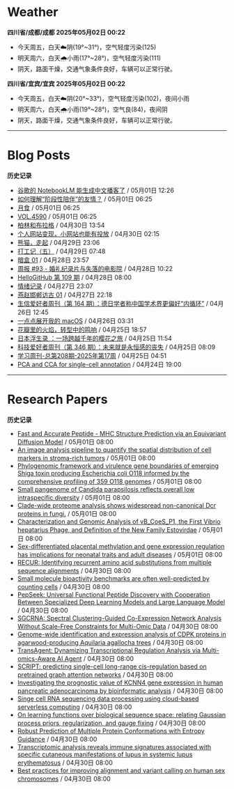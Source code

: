 # Weather
<!--qweather:start-->
**四川省/成都/成都 2025年05月02日 00:22**
- 今天周五，白天☁️阴(19°~31°)，空气轻度污染(125)
- 明天周六，白天🌧️小雨(17°~28°)，空气轻度污染(111)
- 阴天，路面干燥，交通气象条件良好，车辆可以正常行驶。

**四川省/宜宾/宜宾 2025年05月02日 00:22**
- 今天周五，白天☁️阴(20°~33°)，空气轻度污染(102)，夜间小雨
- 明天周六，白天🌧️小雨(19°~28°)，空气良(84)，夜间阴
- 阴天，路面干燥，交通气象条件良好，车辆可以正常行驶。
<!--qweather:end-->
---
# Blog Posts
<!--rss-blogs:start-->
**历史记录**
- [谷歌的 NotebookLM 能生成中文播客了](http://www.ruanyifeng.com/blog/2025/05/notebooklm.html) / 05月01日 12:26
- [如何理解“阶段性陪伴”的友情？](http://m.wufazhuce.com/question/4351) / 05月01日 06:25
- [月食](http://m.wufazhuce.com/article/6777) / 05月01日 06:25
- [VOL.4590](http://m.wufazhuce.com/one/4741) / 05月01日 06:25
- [柏林和布拉格](https://www.skyue.com/25043013.html) / 04月30日 13:54
- [个人网站变现，小网站也能有投放](https://blog.ops-coffee.cn/r/side-hustle-personal-website-advertising-success.html) / 04月30日 02:15
- [熊猫，走起](https://www.xiangshitan.com/post/3399.html) / 04月29日 23:06
- [打工记（五）](https://yukieyun.net/roam/gravedigger-of-capitalism-05/) / 04月29日 07:48
- [暗盒 01](https://ameow.xyz/archives/film-roll-01) / 04月28日 23:57
- [周报 #93 - 婚礼纪录片与失落的电影院](https://www.pseudoyu.com/posts/weekly_review_93) / 04月28日 10:22
- [HelloGitHub 第 109 期](https://hellogithub.com/periodical/volume/109) / 04月28日 08:00
- [情绪记录](https://www.skyue.com/25042723.html) / 04月27日 23:07
- [燕赵邯郸访古 01](https://blog.pursuitus.com/yan-zhao-handan-visits-01.html) / 04月27日 22:18
- [生信爱好者周刊（第 164 期）：德日学者称中国学术界更偏好“内循环”](https://openbiox.github.io/weekly/issue-164/) / 04月26日 12:45
- [一点点展开我的 macOS](https://anotherdayu.com/2025/6733/) / 04月26日 03:31
- [花瓣里的火焰，转型中的鸣响](https://justgoidea.com/flames-in-petals-sounds-of-transformation/) / 04月25日 18:57
- [日本浮生录 ：一场跨越千年的樱花之旅](https://song.al/sakura) / 04月25日 11:54
- [科技爱好者周刊（第 346 期）：未来就是永恒感的丧失](http://www.ruanyifeng.com/blog/2025/04/weekly-issue-346.html) / 04月25日 08:09
- [学习周刊-总第208期-2025年第17周](https://wiki.eryajf.net/pages/f8507e/) / 04月25日 04:51
- [PCA and CCA for single-cell annotation](https://divingintogeneticsandgenomics.com/talk/2025-pythia-cell-anno/) / 04月24日 19:00
<!--rss-blogs:end-->
---
# Research Papers
<!--rss-papers:start-->
**历史记录**
- [Fast and Accurate Peptide - MHC Structure Prediction via an Equivariant Diffusion Model](https://www.biorxiv.org/content/10.1101/2025.04.28.650973v1?rss=1) / 05月01日 08:00
- [An image analysis pipeline to quantify the spatial distribution of cell markers in stroma-rich tumors](https://www.biorxiv.org/content/10.1101/2025.04.28.650414v1?rss=1) / 05月01日 08:00
- [Phylogenomic framework and virulence gene boundaries of emerging Shiga toxin producing Escherichia coli O118 informed by the comprehensive profiling of 359 O118 genomes](https://www.biorxiv.org/content/10.1101/2025.04.29.651274v1?rss=1) / 05月01日 08:00
- [Small pangenome of Candida parapsilosis reflects overall low intraspecific diversity](https://www.biorxiv.org/content/10.1101/2025.04.30.651475v1?rss=1) / 05月01日 08:00
- [Clade-wide proteome analysis shows widespread non-canonical Dcr proteins in fungi.](https://www.biorxiv.org/content/10.1101/2025.04.28.651110v1?rss=1) / 05月01日 08:00
- [Characterization and Genomic Analysis of vB_CoeS_P1, the First Vibrio hepatarius Phage, and Definition of the New Family Estovirdae](https://www.biorxiv.org/content/10.1101/2025.04.29.651204v1?rss=1) / 05月01日 08:00
- [Sex-differentiated placental methylation and gene expression regulation has implications for neonatal traits and adult diseases](https://www.nature.com/articles/s41467-025-58128-3) / 05月01日 08:00
- [RECUR: Identifying recurrent amino acid substitutions from multiple sequence alignments](https://www.biorxiv.org/content/10.1101/2025.04.29.651261v1?rss=1) / 04月30日 08:00
- [Small molecule bioactivity benchmarks are often well-predicted by counting cells](https://www.biorxiv.org/content/10.1101/2025.04.27.650853v1?rss=1) / 04月30日 08:00
- [PepSeek: Universal Functional Peptide Discovery with Cooperation Between Specialized Deep Learning Models and Large Language Model](https://www.biorxiv.org/content/10.1101/2025.04.29.641945v1?rss=1) / 04月30日 08:00
- [SGCRNA: Spectral Clustering-Guided Co-Expression Network Analysis Without Scale-Free Constraints for Multi-Omic Data](https://www.biorxiv.org/content/10.1101/2025.04.27.650628v1?rss=1) / 04月30日 08:00
- [Genome-wide identification and expression analysis of CDPK proteins in agarwood-producing Aquilaria agallocha trees](https://www.biorxiv.org/content/10.1101/2025.04.27.650281v1?rss=1) / 04月30日 08:00
- [TransAgent: Dynamizing Transcriptional Regulation Analysis via Multi-omics-Aware AI Agent](https://www.biorxiv.org/content/10.1101/2025.04.27.650826v1?rss=1) / 04月30日 08:00
- [SCRIPT: predicting single-cell long-range cis-regulation based on pretrained graph attention networks](https://www.biorxiv.org/content/10.1101/2025.04.27.650894v1?rss=1) / 04月30日 08:00
- [Investigating the prognostic value of KCNN4 gene expression in human pancreatic adenocarcinoma by bioinformatic analysis](https://www.biorxiv.org/content/10.1101/2025.04.26.650766v1?rss=1) / 04月30日 08:00
- [Singe cell RNA sequencing data processing using cloud-based serverless computing](https://www.biorxiv.org/content/10.1101/2025.04.26.650787v1?rss=1) / 04月30日 08:00
- [On learning functions over biological sequence space: relating Gaussian process priors, regularization, and gauge fixing](https://www.biorxiv.org/content/10.1101/2025.04.26.650699v1?rss=1) / 04月30日 08:00
- [Robust Prediction of Multiple Protein Conformations with Entropy Guidance](https://www.biorxiv.org/content/10.1101/2025.04.26.650728v1?rss=1) / 04月30日 08:00
- [Transcriptomic analysis reveals immune signatures associated with specific cutaneous manifestations of lupus in systemic lupus erythematosus](https://www.biorxiv.org/content/10.1101/2025.04.27.649460v1?rss=1) / 04月30日 08:00
- [Best practices for improving alignment and variant calling on human sex chromosomes](https://www.biorxiv.org/content/10.1101/2025.04.29.651297v1?rss=1) / 04月30日 08:00
<!--rss-papers:end-->

